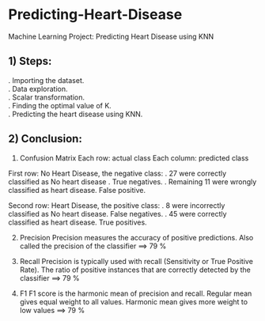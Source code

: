 # Predicting-Heart-Disease
Machine Learning Project: Predicting Heart Disease using KNN

## 1) Steps:  
. Importing the dataset.  
. Data exploration.  
. Scalar transformation.  
. Finding the optimal value of K.  
. Predicting the heart disease using KNN.  

## 2) Conclusion:  

1. Confusion Matrix
Each row: actual class
Each column: predicted class

First row: No Heart Disease, the negative class:
. 27 were correctly classified as No heart disease . True negatives.
. Remaining 11 were wrongly classified as heart disease. False positive.

Second row: Heart Disease, the positive class:
. 8 were incorrectly classified as No heart disease. False negatives.
. 45 were correctly classified as heart disease. True positives.

2. Precision
Precision measures the accuracy of positive predictions. Also called the precision of the classifier ==> 79 %

3. Recall
Precision is typically used with recall (Sensitivity or True Positive Rate). The ratio of positive instances that are correctly detected by the classifier ==> 79 %

4. F1
F1 score is the harmonic mean of precision and recall. Regular mean gives equal weight to all values. Harmonic mean gives more weight to low values ==> 79 %

